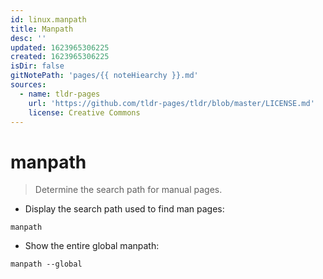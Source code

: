 ```yaml
---
id: linux.manpath
title: Manpath
desc: ''
updated: 1623965306225
created: 1623965306225
isDir: false
gitNotePath: 'pages/{{ noteHiearchy }}.md'
sources:
  - name: tldr-pages
    url: 'https://github.com/tldr-pages/tldr/blob/master/LICENSE.md'
    license: Creative Commons
---
```

# manpath

> Determine the search path for manual pages.

- Display the search path used to find man pages:

`manpath`

- Show the entire global manpath:

`manpath --global`

